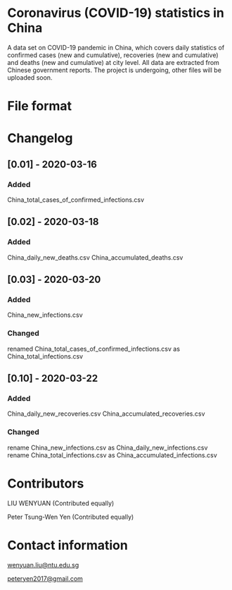 # Coronavirus (COVID-19) statistics in China

A data set on COVID-19 pandemic in China, which covers daily statistics of confirmed cases (new and cumulative), recoveries (new and cumulative) and deaths (new and cumulative) at city level.
All data are extracted from Chinese government reports.
The project is undergoing, other files will be uploaded soon.

# File format

# Changelog

## [0.01] - 2020-03-16

### Added
China_total_cases_of_confirmed_infections.csv

## [0.02] - 2020-03-18

### Added
China_daily_new_deaths.csv
China_accumulated_deaths.csv

## [0.03] - 2020-03-20

### Added
China_new_infections.csv

### Changed
renamed China_total_cases_of_confirmed_infections.csv as China_total_infections.csv

## [0.10] - 2020-03-22

### Added
China_daily_new_recoveries.csv
China_accumulated_recoveries.csv

### Changed
rename China_new_infections.csv as China_daily_new_infections.csv
rename China_total_infections.csv as China_accumulated_infections.csv

# Contributors
LIU WENYUAN (Contributed equally)

Peter Tsung-Wen Yen (Contributed equally)

# Contact information
wenyuan.liu@ntu.edu.sg

peteryen2017@gmail.com

